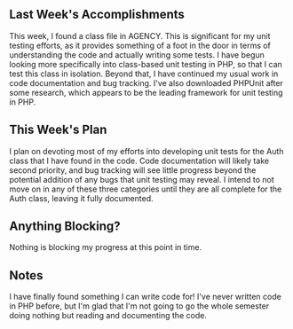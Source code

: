 ## Last Week's Accomplishments

This week, I found a class file in AGENCY. This is significant for my unit testing efforts, as it provides something of a foot in the door in terms of understanding the
code and actually writing some tests. I have begun looking more specifically into class-based unit testing in PHP, so that I can test this class in isolation.
Beyond that, I have continued my usual work in code documentation and bug tracking. I've also downloaded PHPUnit after some research, which appears to be the leading
framework for unit testing in PHP.

## This Week's Plan
I plan on devoting most of my efforts into developing unit tests for the Auth class that I have found in the code. Code documentation will likely take second priority,
and bug tracking will see little progress beyond the potential addition of any bugs that unit testing may reveal. I intend to not move on in any of these three categories
until they are all complete for the Auth class, leaving it fully documented.

## Anything Blocking?

Nothing is blocking my progress at this point in time.

## Notes
I have finally found something I can write code for! I've never written code in PHP before, but I'm glad that I'm not going to go the whole semester doing
nothing but reading and documenting the code.

